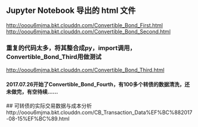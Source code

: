 ## Jupyter Notebook 导出的 html 文件
http://ooou6mjma.bkt.clouddn.com/Convertible_Bond_First.html<br>
http://ooou6mjma.bkt.clouddn.com/Convertible_Bond_Second.html
### 重复的代码太多，将其整合成py，import调用，Convertible_Bond_Third用做测试
http://ooou6mjma.bkt.clouddn.com/Convertible_Bond_Third.html
#### 2017.07.26开始了Convertible_Bond_Fourth，有100多个转债的数据清洗，还未做完，有空待续……
<P></P>
## 可转债的实际交易数据与成本分析
http://ooou6mjma.bkt.clouddn.com/CB_Transaction_Data%EF%BC%882017-08-15%EF%BC%89.html
